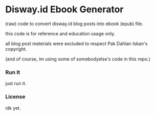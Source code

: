 
# Disway.id Ebook Generator

(raw) code to convert disway.id blog posts into ebook (epub) file.

this code is for reference and education usage only.

all blog post materials were excluded to respect Pak Dahlan Iskan's copyright.

(and of course, im using some of somebodyelse's code in this repo.)

### Run It

just run it.

### License

idk yet.